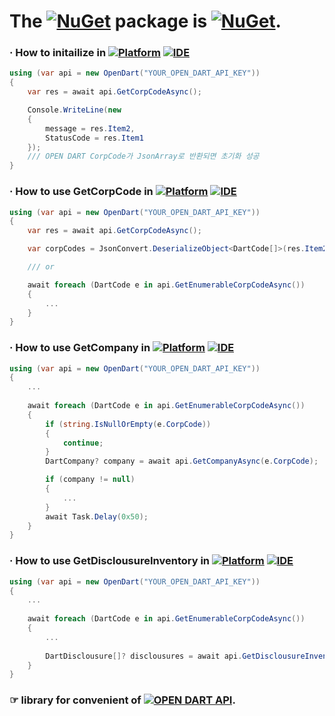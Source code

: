 # The [![NuGet](https://img.shields.io/badge/NuGet-004880?style=plastic&logoColor=white&logo=nuget)](https://nuget.org) package is [![NuGet](https://img.shields.io/nuget/v/ShareInvest.OpenDart.API?label=ShareInvest.OpenDart.API&style=plastic&logo=nuget&color=004880)](https://www.nuget.org/packages/ShareInvest.OPENDART.API).
### · How to initailize in [![Platform](https://img.shields.io/nuget/v/Microsoft.NETCore.Platforms?label=CSharp&style=plastic&logo=.NET&color=512BD4)](https://versionsof.net) [![IDE](https://img.shields.io/badge/Visual%20Studio-2022-5C2D91?style=plastic&logoColor=white&logo=visualstudio)](https://learn.microsoft.com/en-us/visualstudio/releases/2022)
```C#
using (var api = new OpenDart("YOUR_OPEN_DART_API_KEY"))
{
    var res = await api.GetCorpCodeAsync();

    Console.WriteLine(new
    {
        message = res.Item2,
        StatusCode = res.Item1
    });
    /// OPEN DART CorpCode가 JsonArray로 반환되면 초기화 성공
}
```
### · How to use GetCorpCode in [![Platform](https://img.shields.io/nuget/v/Microsoft.NETCore.Platforms?label=CSharp&style=plastic&logo=.NET&color=512BD4)](https://versionsof.net) [![IDE](https://img.shields.io/badge/Visual%20Studio-2022-5C2D91?style=plastic&logoColor=white&logo=visualstudio)](https://learn.microsoft.com/en-us/visualstudio/releases/2022)
```C#
using (var api = new OpenDart("YOUR_OPEN_DART_API_KEY"))
{
    var res = await api.GetCorpCodeAsync();

    var corpCodes = JsonConvert.DeserializeObject<DartCode[]>(res.Item2);

    /// or

    await foreach (DartCode e in api.GetEnumerableCorpCodeAsync())
    {
        ...
    }
}
```
### · How to use GetCompany in [![Platform](https://img.shields.io/nuget/v/Microsoft.NETCore.Platforms?label=CSharp&style=plastic&logo=.NET&color=512BD4)](https://versionsof.net) [![IDE](https://img.shields.io/badge/Visual%20Studio-2022-5C2D91?style=plastic&logoColor=white&logo=visualstudio)](https://learn.microsoft.com/en-us/visualstudio/releases/2022)
```C#
using (var api = new OpenDart("YOUR_OPEN_DART_API_KEY"))
{
    ...
    
    await foreach (DartCode e in api.GetEnumerableCorpCodeAsync())
    {
        if (string.IsNullOrEmpty(e.CorpCode))
        {
            continue;
        }
        DartCompany? company = await api.GetCompanyAsync(e.CorpCode);

        if (company != null)
        {
            ...
        }
        await Task.Delay(0x50);
    }
}
```
### · How to use GetDisclousureInventory in [![Platform](https://img.shields.io/nuget/v/Microsoft.NETCore.Platforms?label=CSharp&style=plastic&logo=.NET&color=512BD4)](https://versionsof.net) [![IDE](https://img.shields.io/badge/Visual%20Studio-2022-5C2D91?style=plastic&logoColor=white&logo=visualstudio)](https://learn.microsoft.com/en-us/visualstudio/releases/2022)
```C#
using (var api = new OpenDart("YOUR_OPEN_DART_API_KEY"))
{
    ...
    
    await foreach (DartCode e in api.GetEnumerableCorpCodeAsync())
    {
        ...
        
        DartDisclousure[]? disclousures = await api.GetDisclousureInventoryAsync(e.CorpCode);
    }
}
```
### ☞ library for convenient of [![OPEN DART API](https://github.com/Share-Invest/securities-modules/actions/workflows/open-dart-api.yml/badge.svg?event=push)](https://github.com/Share-Invest/securities-modules/actions/workflows/open-dart-api.yml).

